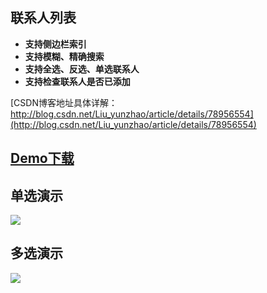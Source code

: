 ## 联系人列表 ##
- **支持侧边栏索引**
- **支持模糊、精确搜索**
- **支持全选、反选、单选联系人**
- **支持检查联系人是否已添加**

[CSDN博客地址具体详解：http://blog.csdn.net/Liu_yunzhao/article/details/78956554](http://blog.csdn.net/Liu_yunzhao/article/details/78956554)

## [Demo下载](https://github.com/liuyunzhao/ContactList/blob/master/git/app.apk) ##

## 单选演示 ##
![](https://github.com/liuyunzhao/ContactList/blob/master/git/single_selection.gif)

## 多选演示 ##
![](https://github.com/liuyunzhao/ContactList/blob/master/git/multiple_selection.gif)